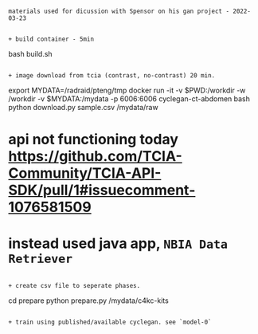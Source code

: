 


```

materials used for dicussion with Spensor on his gan project - 2022-03-23


+ build container - 5min
```
bash build.sh
```

+ image download from tcia (contrast, no-contrast) 20 min.
```
export MYDATA=/radraid/pteng/tmp
docker run -it -v $PWD:/workdir -w /workdir -v $MYDATA:/mydata -p 6006:6006 cyclegan-ct-abdomen bash
python download.py sample.csv /mydata/raw
# api not functioning today https://github.com/TCIA-Community/TCIA-API-SDK/pull/1#issuecomment-1076581509
# instead used java app, `NBIA Data Retriever`
```

+ create csv file to seperate phases.

```
cd prepare
python prepare.py /mydata/c4kc-kits

```

+ train using published/available cyclegan. see `model-0`

```

```
